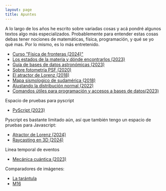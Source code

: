 ```yaml
---
layout: page
title: Apuntes
---
```


A lo largo de los años he escrito sobre variadas cosas y acá pondré algunos textos algo más especializados. Probablemente para entender estas cosas debas tener nociones de matemáticas, física, programación, y qué se yo qué mas. Por lo mismo, es lo más entretenido.

* [Curso "Física de fronteras (2024)"](https://nicomedinap.github.io/apuntes/FisicaDeFronteras/RelatividadGeneral.html)
* [Los estados de la materia y dónde encontrarlos (2023)](https://nicomedinap.github.io/apuntes/EstadosDeLaMateria.html)
* [Guía de bases de datos astronómicas (2023)](https://nicomedinap.github.io/apuntes/GuiaBasesDeDatosAstronomicas.html)
* [Sobre fotometría PSF (2020)](https://nicomedinap.github.io/2020/05/25/FotometriaPSF.html)
* [El atractor de Lorenz (2018)](https://nicomedinap.github.io/2018/11/09/Motivacion.html#El-atractor-de-Lorenz:)
* [Mapa sismologico de sudamérica (2018)](https://nicomedinap.github.io/2018/11/09/Motivacion.html#Un-mapa-sismológico-de-Sudamérica)
* [Ajustando la distribución normal (2022)](https://nicomedinap.github.io/2022/12/15/AjustandoUnaDistribucionNormal.html)
* [Comandos útiles para programación y accesos a bases de datos(2023)](https://nicomedinap.github.io/apuntes/ComandosUtiles.html)

Espacio de pruebas para pyscript
* [PyScript (2023)](https://nicomedinap.github.io/apuntes/PyScript.html)

Pyscript es bastante limitado aún, así que también tengo un espacio de pruebas para Javascript:
* [Atractor de Lorenz (2024)](https://nicomedinap.github.io/apuntes/JavaScript/AtractorLorenz.html)
* [Raycasting en 3D (2024)](https://nicomedinap.github.io/apuntes/JavaScript/Raycasting.html)


Linea temporal de eventos
* [Mecánica cuántica (2023)](https://nicomedinap.github.io/apuntes/LineaTemporal.html)

Comparadores de imágenes:
* [La tarántula](https://nicomedinap.github.io/Galeria/CompararImagenes/Tarantula_VISTA_JWST.html)
* [M16](https://nicomedinap.github.io/Galeria/CompararImagenes/M16_HST_JWST.html)

